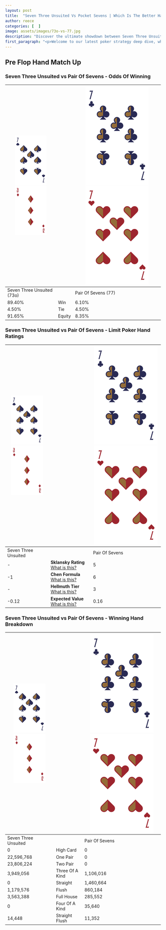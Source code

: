 ```yaml
---
layout: post
title:  "Seven Three Unsuited Vs Pocket Sevens | Which Is The Better Hand In Poker? A Complete Guide"
author: reece
categories: [  ]
image: assets/images/73o-vs-77.jpg
description: "Discover the ultimate showdown between Seven Three Unsuited and Pair Of Sevens in poker! Uncover the odds, strategies, and scenarios where one hand triumphs over the other. Get ready to up your poker game with this thrilling analysis."
first_paragraph: "<p>Welcome to our latest poker strategy deep dive, where we're pitting two distinct hands against each other in a high-stakes showdown: Seven Three Unsuited vs Pair Of Sevens.</p><p>In the dynamic world of poker, every decision counts, and knowing which hand holds the upper hand is key to your success at the table.</p><p>In this article, we'll dissect these two hands, explore the scenarios where one dominates the other, and equip you with the knowledge to make strategic choices that can tip the odds in your favor.</p><p>Get ready to unravel the intriguing dynamics of these poker hands and elevate your game to new heights.</p>"
---
```




[comment]: # (sp0)

## Pre Flop Hand Match Up

<div class="table hand-ratings" markdown="1"> 



### Seven Three Unsuited vs Pair Of Sevens - Odds Of Winning


    
| ![image info](assets/images/hand1/7.png) ![image info](assets/images/hand1/3o.png) |  | ![image info](assets/images/hand2/7.png) ![image info](assets/images/hand2/7o.png) |
| -------- | -------- | -------- |
| Seven Three Unsuited (73o) |  | Pair Of Sevens (77) |
| 89.40% | Win | 6.10% |
| 4.50% | Tie | 4.50% |
| 91.65% | Equity | 8.35% |




[comment]: # (sp1)



### Seven Three Unsuited vs Pair Of Sevens - Limit Poker Hand Ratings


    
| ![image info](assets/images/hand1/7.png) ![image info](assets/images/hand1/3o.png) |  | ![image info](assets/images/hand2/7.png) ![image info](assets/images/hand2/7o.png) |
| -------- | -------- | -------- |
| Seven Three Unsuited |  | Pair Of Sevens |
| - | **Sklansky Rating** [What is this?](/sklansky-rating-explained) | 5 |
| -1 | **Chen Formula** [What is this?](/chen-formula-explained) | 6 |
| - | **Hellmuth Tier** [What is this?](/Hellmuth-tier-explained) | 3 |
| -0.12 | **Expected Value** [What is this?](/expected-value-explained) | 0.16 |




[comment]: # (sp2)



### Seven Three Unsuited vs Pair Of Sevens - Winning Hand Breakdown


    
| ![image info](assets/images/hand1/7.png) ![image info](assets/images/hand1/3o.png) |  | ![image info](assets/images/hand2/7.png) ![image info](assets/images/hand2/7o.png) |
| -------- | -------- | -------- |
| Seven Three Unsuited |  | Pair Of Sevens |
| 0 | High Card | 0 |
| 22,596,768 | One Pair | 0 |
| 23,806,224 | Two Pair | 0 |
| 3,949,056 | Three Of A Kind | 1,106,016 |
| 0 | Straight | 1,460,664 |
| 1,179,576 | Flush | 860,184 |
| 3,563,388 | Full House | 285,552 |
| 0 | Four Of A Kind | 35,640 |
| 14,448 | Straight Flush | 11,352 |




[comment]: # (sp3)



</div>

[comment]: # (sp4)



[comment]: # (sp5)

